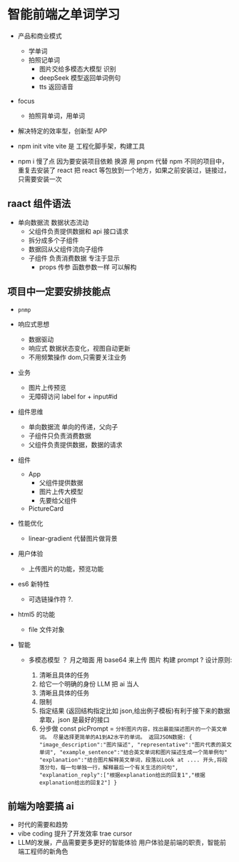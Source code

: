 # 智能前端之单词学习

- 产品和商业模式
  - 学单词
  - 拍照记单词
    - 图片交给多模态大模型 识别
    - deepSeek 模型返回单词例句
    - tts 返回语音
- focus
  - 拍照背单词，用单词
- 解决特定的效率型，创新型 APP

- npm init vite
  vite 是 工程化脚手架，构建工具
- npm i 慢了点
  因为要安装项目依赖
  换源
  用 pnpm 代替 npm
  不同的项目中，重复去安装了 react
  把 react 等包放到一个地方，如果之前安装过，链接过，只需要安装一次

## raact 组件语法

- 单向数据流
  数据状态流动
  - 父组件负责提供数据和 api 接口请求
  - 拆分成多个子组件
  - 数据回从父组件流向子组件
  - 子组件 负责消费数据 专注于显示
    - props 传参
    <PictureCard
      uploadImage = {uploadImage}
    />
    函数参数一样 可以解构

## 项目中一定要安排技能点

- `pnmp`
- 响应式思想

  - 数据驱动
  - 响应式 数据状态变化，视图自动更新
  - 不用频繁操作 dom,只需要关注业务

- 业务

  - 图片上传预览
  - 无障碍访问
    label for + input#id

- 组件思维
  - 单向数据流 单向的传递，父向子
  - 子组件只负责消费数据
  - 父组件负责提供数据，数据的请求
- 组件

  - App
    - 父组件提供数据
    - 图片上传大模型
    - 先要给父组件
  - PictureCard

- 性能优化
  - linear-gradient 代替图片做背景
- 用户体验
  - 上传图片的功能，预览功能
- es6 新特性
  - 可选链操作符 ?. 
- html5 的功能
  - file 文件对象
- 智能
  - 多模态模型
    ？ 月之暗面 用 base64 来上传 图片
    构建 prompt ?
    设计原则:

    1. 清晰且具体的任务
    2. 给它一个明确的身份 LLM 把 ai 当人
    3. 清晰且具体的任务
    4. 限制
    5. 指定结果 (返回结构指定比如 json,给出例子模板)有利于接下来的数据拿取，json 是最好的接口
    6. 分步做
    const picPrompt = `
    分析图片内容，找出最能描述图片的一个英文单词。
    尽量选择更简单的A1到A2水平的单词。
    返回JSON数据:
    {
    "image_description":"图片描述",
    "representative":"图片代表的英文单词",
    "example_sentence":"结合英文单词和图片描述生成一个简单例句"
    "explanation":"结合图片解释英文单词，段落以Look at .... 开头,将段落分句，每一句单独一行，解释最后一个有关生活的问句",
    "explanation_reply":["根据explanation给出的回复1","根据explanation给出的回复2"]
    }
    `
    
## 前端为啥要搞 ai

- 时代的需要和趋势
- vibe coding 提升了开发效率 trae cursor
- LLM的发展，产品需要更多更好的智能体验
  用户体验是前端的职责，智能前端工程师的新角色